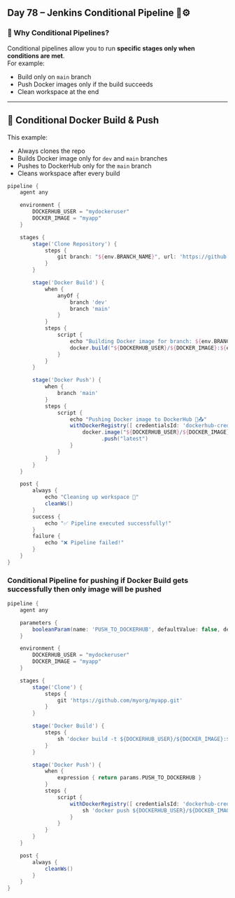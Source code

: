 ## Day 78 – Jenkins Conditional Pipeline 🐳⚙️

### 🔎 Why Conditional Pipelines?
Conditional pipelines allow you to run **specific stages only when conditions are met**.  
For example:
- Build only on `main` branch  
- Push Docker images only if the build succeeds  
- Clean workspace at the end  

---

## 🐧 Conditional Docker Build & Push
This example:
- Always clones the repo  
- Builds Docker image only for `dev` and `main` branches  
- Pushes to DockerHub only for the `main` branch  
- Cleans workspace after every build  

```groovy
pipeline {
    agent any

    environment {
        DOCKERHUB_USER = "mydockeruser"
        DOCKER_IMAGE = "myapp"
    }

    stages {
        stage('Clone Repository') {
            steps {
                git branch: "${env.BRANCH_NAME}", url: 'https://github.com/myorg/myapp.git'
            }
        }

        stage('Docker Build') {
            when {
                anyOf {
                    branch 'dev'
                    branch 'main'
                }
            }
            steps {
                script {
                    echo "Building Docker image for branch: ${env.BRANCH_NAME} 🐳"
                    docker.build("${DOCKERHUB_USER}/${DOCKER_IMAGE}:${env.BRANCH_NAME}-${env.BUILD_NUMBER}")
                }
            }
        }

        stage('Docker Push') {
            when {
                branch 'main'
            }
            steps {
                script {
                    echo "Pushing Docker image to DockerHub 🐳📤"
                    withDockerRegistry([ credentialsId: 'dockerhub-creds', url: '' ]) {
                        docker.image("${DOCKERHUB_USER}/${DOCKER_IMAGE}:${env.BRANCH_NAME}-${env.BUILD_NUMBER}")
                              .push("latest")
                    }
                }
            }
        }
    }

    post {
        always {
            echo "Cleaning up workspace 🧹"
            cleanWs()
        }
        success {
            echo "✅ Pipeline executed successfully!"
        }
        failure {
            echo "❌ Pipeline failed!"
        }
    }
}
```
### Conditional Pipeline for pushing if Docker Build gets successfully then only image will be pushed
```groovy
pipeline {
    agent any

    parameters {
        booleanParam(name: 'PUSH_TO_DOCKERHUB', defaultValue: false, description: 'Push image to DockerHub?')
    }

    environment {
        DOCKERHUB_USER = "mydockeruser"
        DOCKER_IMAGE = "myapp"
    }

    stages {
        stage('Clone') {
            steps {
                git 'https://github.com/myorg/myapp.git'
            }
        }

        stage('Docker Build') {
            steps {
                sh 'docker build -t ${DOCKERHUB_USER}/${DOCKER_IMAGE}:${BUILD_NUMBER} .'
            }
        }

        stage('Docker Push') {
            when {
                expression { return params.PUSH_TO_DOCKERHUB }
            }
            steps {
                script {
                    withDockerRegistry([ credentialsId: 'dockerhub-creds', url: '' ]) {
                        sh 'docker push ${DOCKERHUB_USER}/${DOCKER_IMAGE}:${BUILD_NUMBER}'
                    }
                }
            }
        }
    }

    post {
        always {
            cleanWs()
        }
    }
}
```
